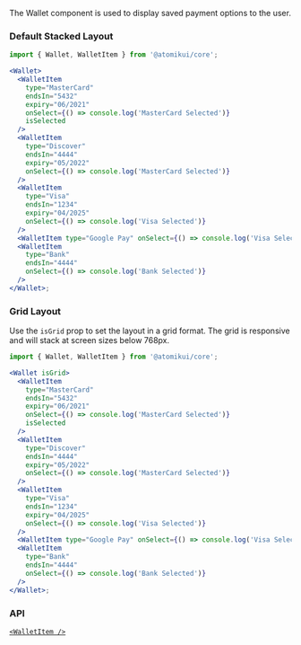 The Wallet component is used to display saved payment options to the user.

### Default Stacked Layout

```jsx
import { Wallet, WalletItem } from '@atomikui/core';

<Wallet>
  <WalletItem
    type="MasterCard"
    endsIn="5432"
    expiry="06/2021"
    onSelect={() => console.log('MasterCard Selected')}
    isSelected
  />
  <WalletItem
    type="Discover"
    endsIn="4444"
    expiry="05/2022"
    onSelect={() => console.log('MasterCard Selected')}
  />
  <WalletItem
    type="Visa"
    endsIn="1234"
    expiry="04/2025"
    onSelect={() => console.log('Visa Selected')}
  />
  <WalletItem type="Google Pay" onSelect={() => console.log('Visa Selected')} />
  <WalletItem
    type="Bank"
    endsIn="4444"
    onSelect={() => console.log('Bank Selected')}
  />
</Wallet>;
```

### Grid Layout

Use the `isGrid` prop to set the layout in a grid format. The grid is responsive and will stack at screen sizes below 768px.

```jsx
import { Wallet, WalletItem } from '@atomikui/core';

<Wallet isGrid>
  <WalletItem
    type="MasterCard"
    endsIn="5432"
    expiry="06/2021"
    onSelect={() => console.log('MasterCard Selected')}
    isSelected
  />
  <WalletItem
    type="Discover"
    endsIn="4444"
    expiry="05/2022"
    onSelect={() => console.log('MasterCard Selected')}
  />
  <WalletItem
    type="Visa"
    endsIn="1234"
    expiry="04/2025"
    onSelect={() => console.log('Visa Selected')}
  />
  <WalletItem type="Google Pay" onSelect={() => console.log('Visa Selected')} />
  <WalletItem
    type="Bank"
    endsIn="4444"
    onSelect={() => console.log('Bank Selected')}
  />
</Wallet>;
```

### API

[`<WalletItem />`](https://alaneicker1975.github.io/atomik-ui/#/Payment%20Wallet/WalletItem)
